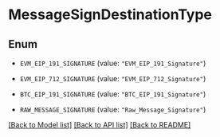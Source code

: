 # MessageSignDestinationType

## Enum


* `EVM_EIP_191_SIGNATURE` (value: `"EVM_EIP_191_Signature"`)

* `EVM_EIP_712_SIGNATURE` (value: `"EVM_EIP_712_Signature"`)

* `BTC_EIP_191_SIGNATURE` (value: `"BTC_EIP_191_Signature"`)

* `RAW_MESSAGE_SIGNATURE` (value: `"Raw_Message_Signature"`)


[[Back to Model list]](../README.md#documentation-for-models) [[Back to API list]](../README.md#documentation-for-api-endpoints) [[Back to README]](../README.md)


